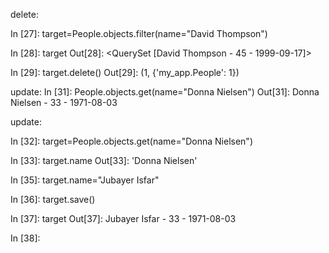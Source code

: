 delete:


In [27]: target=People.objects.filter(name="David Thompson")

In [28]: target
Out[28]: <QuerySet [David Thompson - 45 - 1999-09-17]>

In [29]: target.delete()
Out[29]: (1, {'my_app.People': 1})

update:
In [31]: People.objects.get(name="Donna Nielsen")
Out[31]: Donna Nielsen - 33 - 1971-08-03

update:


In [32]: target=People.objects.get(name="Donna Nielsen")

In [33]: target.name
Out[33]: 'Donna Nielsen'

In [35]: target.name="Jubayer Isfar"

In [36]: target.save()

In [37]: target
Out[37]: Jubayer Isfar - 33 - 1971-08-03

In [38]: